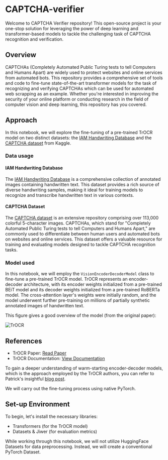 # CAPTCHA-verifier
Welcome to CAPTCHA Verifier repository! This open-source project is your one-stop solution for leveraging the power of deep learning and transformer-based models to tackle the challenging task of CAPTCHA recognition and verification.

## Overview
CAPTCHAs (Completely Automated Public Turing tests to tell Computers and Humans Apart) are widely used to protect websites and online services from automated bots. This repository provides a comprehensive set of tools and code to fine-tune state-of-the-art transformer models for the task of recognizing and verifying CAPTCHAs which can be used for automated web scrapping as an example. Whether you're interested in improving the security of your online platform or conducting research in the field of computer vision and deep learning, this repository has you covered.

## Approach

In this notebook, we will explore the fine-tuning of a pre-trained TrOCR model on two distinct datasets: the [IAM Handwriting Database](https://fki.tic.heia-fr.ch/databases/iam-handwriting-database) and the [CAPTCHA dataset](https://www.kaggle.com/datasets/parsasam/captcha-dataset) from Kaggle.

### Data usage

#### IAM Handwriting Database
The [IAM Handwriting Database](https://fki.tic.heia-fr.ch/databases/iam-handwriting-database) is a comprehensive collection of annotated images containing handwritten text. This dataset provides a rich source of diverse handwriting samples, making it ideal for training models to recognize and transcribe handwritten text in various contexts.

#### CAPTCHA Dataset
The [CAPTCHA dataset](https://www.kaggle.com/datasets/parsasam/captcha-dataset) is an extensive repository comprising over 113,000 colorful 5-character images. CAPTCHAs, which stand for "Completely Automated Public Turing tests to tell Computers and Humans Apart," are commonly used to differentiate between human users and automated bots on websites and online services. This dataset offers a valuable resource for training and evaluating models designed to tackle CAPTCHA recognition tasks.

### Model used

In this notebook, we will employ the `VisionEncoderDecoderModel` class to fine-tune a pre-trained TrOCR model. TrOCR represents an encoder-decoder architecture, with its encoder weights initialized from a pre-trained BEiT model and its decoder weights initialized from a pre-trained RoBERTa model. The cross-attention layer's weights were initially random, and the model underwent further pre-training on millions of partially synthetic annotated images of handwritten text.

This figure gives a good overview of the model (from the original paper):

![TrOCR](https://miro.medium.com/v2/resize:fit:786/format:webp/1*yCoAnJAjspTdltTkMYQ0cA.png)

## References

- TrOCR Paper: [Read Paper](https://arxiv.org/abs/2109.10282)
- TrOCR Documentation: [View Documentation](https://huggingface.co/transformers/master/model_doc/trocr.html)

To gain a deeper understanding of warm-starting encoder-decoder models, which is the approach employed by the TrOCR authors, you can refer to Patrick's insightful [blog post](https://huggingface.co/blog/warm-starting-encoder-decoder).

We will carry out the fine-tuning process using native PyTorch.

## Set-up Environment

To begin, let's install the necessary libraries:

- Transformers (for the TrOCR model)
- Datasets & Jiwer (for evaluation metrics)

While working through this notebook, we will not utilize HuggingFace Datasets for data preprocessing. Instead, we will create a conventional PyTorch Dataset.
